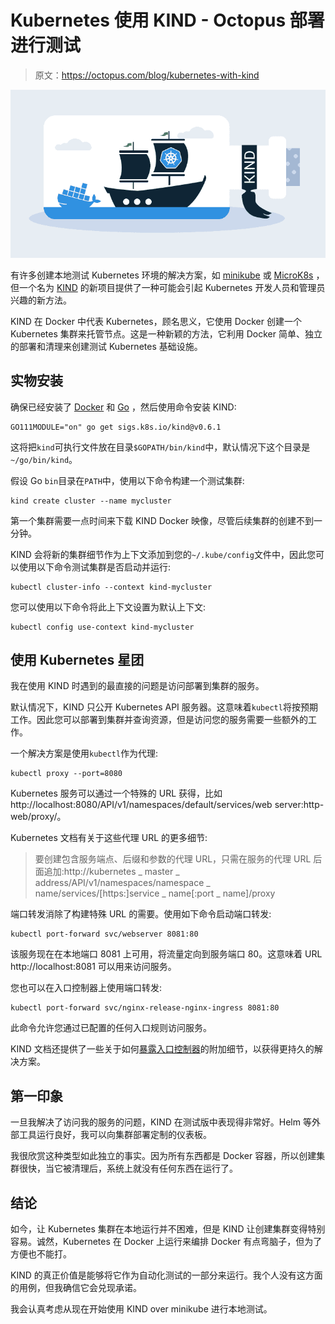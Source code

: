 # Kubernetes 使用 KIND - Octopus 部署进行测试

> 原文：<https://octopus.com/blog/kubernetes-with-kind>

[![Kubernetes in Docker (KIND)](img/a692da9cc4eac1e114ffd8a1893e839b.png)](#)

有许多创建本地测试 Kubernetes 环境的解决方案，如 [minikube](https://github.com/kubernetes/minikube) 或 [MicroK8s](https://microk8s.io/) ，但一个名为 [KIND](https://github.com/kubernetes-sigs/kind) 的新项目提供了一种可能会引起 Kubernetes 开发人员和管理员兴趣的新方法。

KIND 在 Docker 中代表 Kubernetes，顾名思义，它使用 Docker 创建一个 Kubernetes 集群来托管节点。这是一种新颖的方法，它利用 Docker 简单、独立的部署和清理来创建测试 Kubernetes 基础设施。

## 实物安装

确保已经安装了 [Docker](https://docs.docker.com/install/) 和 [Go](https://golang.org/doc/install) ，然后使用命令安装 KIND:

```
GO111MODULE="on" go get sigs.k8s.io/kind@v0.6.1 
```

这将把`kind`可执行文件放在目录`$GOPATH/bin/kind`中，默认情况下这个目录是`~/go/bin/kind`。

假设 Go `bin`目录在`PATH`中，使用以下命令构建一个测试集群:

```
kind create cluster --name mycluster 
```

第一个集群需要一点时间来下载 KIND Docker 映像，尽管后续集群的创建不到一分钟。

KIND 会将新的集群细节作为上下文添加到您的`~/.kube/config`文件中，因此您可以使用以下命令测试集群是否启动并运行:

```
kubectl cluster-info --context kind-mycluster 
```

您可以使用以下命令将此上下文设置为默认上下文:

```
kubectl config use-context kind-mycluster 
```

## 使用 Kubernetes 星团

我在使用 KIND 时遇到的最直接的问题是访问部署到集群的服务。

默认情况下，KIND 只公开 Kubernetes API 服务器。这意味着`kubectl`将按预期工作。因此您可以部署到集群并查询资源，但是访问您的服务需要一些额外的工作。

一个解决方案是使用`kubectl`作为代理:

```
kubectl proxy --port=8080 
```

Kubernetes 服务可以通过一个特殊的 URL 获得，比如 http://localhost:8080/API/v1/namespaces/default/services/web server:http-web/proxy/。

Kubernetes 文档有关于这些代理 URL 的更多细节:

> 要创建包含服务端点、后缀和参数的代理 URL，只需在服务的代理 URL 后面追加:http://kubernetes _ master _ address/API/v1/namespaces/namespace _ name/services/[https:]service _ name[:port _ name]/proxy

端口转发消除了构建特殊 URL 的需要。使用如下命令启动端口转发:

```
kubectl port-forward svc/webserver 8081:80 
```

该服务现在在本地端口 8081 上可用，将流量定向到服务端口 80。这意味着 URL http://localhost:8081 可以用来访问服务。

您也可以在入口控制器上使用端口转发:

```
kubectl port-forward svc/nginx-release-nginx-ingress 8081:80 
```

此命令允许您通过已配置的任何入口规则访问服务。

KIND 文档还提供了一些关于如何[暴露入口控制器](https://kind.sigs.k8s.io/docs/user/ingress/)的附加细节，以获得更持久的解决方案。

## 第一印象

一旦我解决了访问我的服务的问题，KIND 在测试版中表现得非常好。Helm 等外部工具运行良好，我可以向集群部署定制的仪表板。

我很欣赏这种类型如此独立的事实。因为所有东西都是 Docker 容器，所以创建集群很快，当它被清理后，系统上就没有任何东西在运行了。

## 结论

如今，让 Kubernetes 集群在本地运行并不困难，但是 KIND 让创建集群变得特别容易。诚然，Kubernetes 在 Docker 上运行来编排 Docker 有点弯脑子，但为了方便也不能打。

KIND 的真正价值是能够将它作为自动化测试的一部分来运行。我个人没有这方面的用例，但我确信它会兑现承诺。

我会认真考虑从现在开始使用 KIND over minikube 进行本地测试。